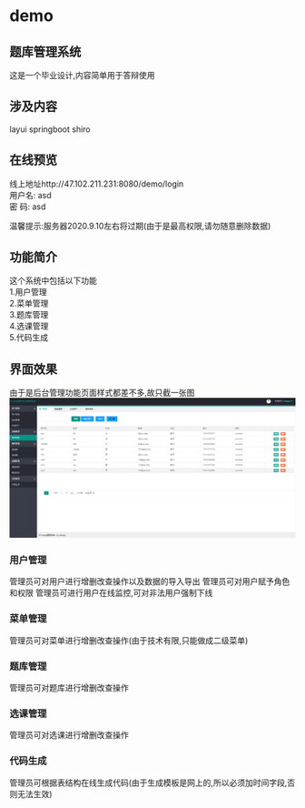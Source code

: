 # demo
## 题库管理系统
这是一个毕业设计,内容简单用于答辩使用


## 涉及内容
layui springboot shiro

## 在线预览
线上地址http://47.102.211.231:8080/demo/login<br>
用户名: asd<br>
密  码: asd<br>

温馨提示:服务器2020.9.10左右将过期(由于是最高权限,请勿随意删除数据)
  
## 功能简介
这个系统中包括以下功能
<br>
1.用户管理<br>
2.菜单管理<br>
3.题库管理<br>
4.选课管理<br>
5.代码生成<br>

## 界面效果
由于是后台管理功能页面样式都差不多,故只截一张图
 ![image](https://raw.githubusercontent.com/Orange1601281567/demo/master/src/main/resources/static/md/menu.png)
 
 
### 用户管理
管理员可对用户进行增删改查操作以及数据的导入导出
管理员可对用户赋予角色和权限
管理员可进行用户在线监控,可对非法用户强制下线


### 菜单管理
管理员可对菜单进行增删改查操作(由于技术有限,只能做成二级菜单)


 ### 题库管理
管理员可对题库进行增删改查操作


 ### 选课管理
管理员可对选课进行增删改查操作


 ### 代码生成
管理员可根据表结构在线生成代码(由于生成模板是网上的,所以必须加时间字段,否则无法生效)



